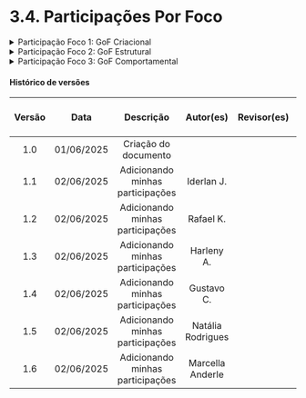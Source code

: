 # 3.4. Participações Por Foco

<details>
<summary>Participação Foco 1: GoF Criacional</summary>

| Nome do Membro           | Contribuição          | Significância da Contribuição para o Projeto | Comprobatórios Claros (com link) |
|--------------------------|-----------------------|----------------------------------------------|----------------------------------|
| Gustavo Costa            | Excelente             | Idealização Inicial dos GoFs, implementação dos GoFs Factory Method, Builder e Singleton, Pesquisa e implementação de Adaptações necessárias para o framework, aplicação dos GoFs no projeto (código), descrições e conteúdos na documentação | [Commit](https://github.com/UnBArqDsw2025-1-Turma01/2025.1-T01-_G7_FCTEPodcast_Entrega_03/commit/1cd64cdcf0b680f703bd8dabc8c54a475684b698)   [Commit](https://github.com/UnBArqDsw2025-1-Turma01/2025.1-T01-_G7_FCTEPodcast_Entrega_03/commit/d8e143aa8f6bf5bfd4295beec3468db4ef99f8b3)  [Commit](https://github.com/UnBArqDsw2025-1-Turma01/2025.1-T01-_G7_FCTEPodcast_Entrega_03/commit/90c962f7f6090fd12f1571145f8aedfead64ea92)   [Commit](https://github.com/UnBArqDsw2025-1-Turma01/2025.1-T01-_G7_FCTEPodcast/commit/84985be8178242b6f3d9b774223013cdf12da1ae) [Commit](https://github.com/UnBArqDsw2025-1-Turma01/2025.1-T01-_G7_FCTEPodcast/commit/543a946aa09d8fb17663e14304def28b928347b3) [Commit](https://github.com/UnBArqDsw2025-1-Turma01/2025.1-T01-_G7_FCTEPodcast/commit/3573314b568004de8fa358ee7aa0429f06eaa46c) [Commit](https://github.com/UnBArqDsw2025-1-Turma01/2025.1-T01-_G7_FCTEPodcast/commit/451d59f634fab5cdd64d278f7ef08a9a5ed282f6)  [Commit](https://github.com/UnBArqDsw2025-1-Turma01/2025.1-T01-_G7_FCTEPodcast/commit/8f6daa8464bc76ed160a31d5eae2857008fe41f1)               |
| Harleny Angéllica        |   	Excelente          |  implementação do builder, singleton no código do projeto, revisão dos textos, adição das imagens do código e adição dos vídeos de demonstração.  | [Commit I](https://github.com/UnBArqDsw2025-1-Turma01/2025.1-T01-_G7_FCTEPodcast/blob/main/fctepodcast-backend/src/builder/Episodio/EpisodioBuilder.ts)  [Commit II](https://github.com/UnBArqDsw2025-1-Turma01/2025.1-T01-_G7_FCTEPodcast/blob/main/fctepodcast-frontend/src/context/auth/AuthContext.tsx) [Commit III](https://github.com/UnBArqDsw2025-1-Turma01/2025.1-T01-_G7_FCTEPodcast_Entrega_03/commit/e334328e011177017c3a64e2a28fc74c44fb6b5c) [Commit IV](https://github.com/UnBArqDsw2025-1-Turma01/2025.1-T01-_G7_FCTEPodcast_Entrega_03/commit/0804d8851c7e0016de3dd78765fb453f72a811b1)  [Commit V](https://github.com/UnBArqDsw2025-1-Turma01/2025.1-T01-_G7_FCTEPodcast_Entrega_03/commit/e59ea4d3267449ae68a9f8742ef5fc15b7204982) [Commit VI](https://github.com/UnBArqDsw2025-1-Turma01/2025.1-T01-_G7_FCTEPodcast_Entrega_03/commit/b0d2b755a83d6a47604ab979587fa411616a56bf)  |
| Iderlan Júnio            |   	Excelente                   | implementação do builder, singleton no código do projeto, revisão dos textos, adição das imagens do código e adição dos vídeos de demonstração.                                          |  [Commit](https://github.com/UnBArqDsw2025-1-Turma01/2025.1-T01-_G7_FCTEPodcast/blob/main/fctepodcast-backend/src/builder/Episodio/EpisodioBuilder.ts)  [Commit](https://github.com/UnBArqDsw2025-1-Turma01/2025.1-T01-_G7_FCTEPodcast/blob/main/fctepodcast-frontend/src/context/auth/AuthContext.tsx) [Commit](https://github.com/UnBArqDsw2025-1-Turma01/2025.1-T01-_G7_FCTEPodcast_Entrega_03/commit/e334328e011177017c3a64e2a28fc74c44fb6b5c)   [Commit](https://github.com/UnBArqDsw2025-1-Turma01/2025.1-T01-_G7_FCTEPodcast/commit/3573314b568004de8fa358ee7aa0429f06eaa46c) [Commit](https://github.com/UnBArqDsw2025-1-Turma01/2025.1-T01-_G7_FCTEPodcast_Entrega_03/commit/0804d8851c7e0016de3dd78765fb453f72a811b1) [Commit](https://github.com/UnBArqDsw2025-1-Turma01/2025.1-T01-_G7_FCTEPodcast_Entrega_03/commit/e59ea4d3267449ae68a9f8742ef5fc15b7204982) [Commit](https://github.com/UnBArqDsw2025-1-Turma01/2025.1-T01-_G7_FCTEPodcast/commit/786ec6af95ca3d79b6e4452ed566c297b4a9a315)                     |
| João Paulo Barros        | -                     | -                                            | -                                |
| Joyce Dionizio           | -                     | -                                            | -                                |
| Marcella Anderle         | Boa             | Adicionou e corrigiu textos na conclusão dos padrões GoF Criacionais. | [Commit](https://github.com/UnBArqDsw2025-1-Turma01/2025.1-T01-_G7_FCTEPodcast_Entrega_03/commit/ce34062f0fc44da983fdfd47a45dae71779a023b) [Commit](https://github.com/UnBArqDsw2025-1-Turma01/2025.1-T01-_G7_FCTEPodcast_Entrega_03/commit/357a149bf5dfb51a22594370f1024b4f01385541)|
| Natália De Morais        | Boa                   | Aplicação dos tampletes dos documentos, explicação dos códigos, edição das imagens | [Commit](https://github.com/UnBArqDsw2025-1-Turma01/2025.1-T01-_G7_FCTEPodcast_Entrega_03/commit/eedb60b31d57eb18ef0bc41a51b123826f668c62) [Commit](https://github.com/UnBArqDsw2025-1-Turma01/2025.1-T01-_G7_FCTEPodcast_Entrega_03/commit/db9bf269482036af1f6b22551db7d6a69e2100f7) [Commit](https://github.com/UnBArqDsw2025-1-Turma01/2025.1-T01-_G7_FCTEPodcast_Entrega_03/commit/b6eca3180c1394dd8ff2f4e67fe269363afd2e4b) [Commit](https://github.com/UnBArqDsw2025-1-Turma01/2025.1-T01-_G7_FCTEPodcast_Entrega_03/commit/c4f2d00a489e7763974db49da8c305c2e56eff5a) |
| Mateus de Siqueira Silva | -                     | -                                            | -                                |
| Rafael Kenji             |   	Excelente                   | Construi os diagramas do builder, singleton e factory, adicionei os diagramas na pagina dos GoFs Criacionais e participei da revisão dos textos, adição das imagens do código e adição dos vídeos de demonstração.                                             | [Commit](https://github.com/UnBArqDsw2025-1-Turma01/2025.1-T01-_G7_FCTEPodcast_Entrega_03/commit/6d2cab1c503b12dc859be49ee4d9236422011f6c)  [Commit](https://github.com/UnBArqDsw2025-1-Turma01/2025.1-T01-_G7_FCTEPodcast_Entrega_03/commit/11fcf833cee77babd37f59ee058f384111cbbdf5)  [Commit](https://github.com/UnBArqDsw2025-1-Turma01/2025.1-T01-_G7_FCTEPodcast_Entrega_03/commit/0a0a59952c854eb78a75c2609b3b037e49dd8f2f) [Commit](https://github.com/UnBArqDsw2025-1-Turma01/2025.1-T01-_G7_FCTEPodcast/commit/3573314b568004de8fa358ee7aa0429f06eaa46c)  [Commit](https://github.com/UnBArqDsw2025-1-Turma01/2025.1-T01-_G7_FCTEPodcast/commit/3573314b568004de8fa358ee7aa0429f06eaa46c)  [Commit](https://github.com/UnBArqDsw2025-1-Turma01/2025.1-T01-_G7_FCTEPodcast_Entrega_03/commit/e334328e011177017c3a64e2a28fc74c44fb6b5c)  [Commit](https://github.com/UnBArqDsw2025-1-Turma01/2025.1-T01-_G7_FCTEPodcast_Entrega_03/commit/0804d8851c7e0016de3dd78765fb453f72a811b1)  [Commit](https://github.com/UnBArqDsw2025-1-Turma01/2025.1-T01-_G7_FCTEPodcast_Entrega_03/commit/e59ea4d3267449ae68a9f8742ef5fc15b7204982)                              |

</details>

<details>
<summary>Participação Foco 2: GoF Estrutural</summary>

| Nome do Membro           | Contribuição          | Significância da Contribuição para o Projeto | Comprobatórios Claros (com link) |
|--------------------------|-----------------------|----------------------------------------------|----------------------------------|
| Gustavo Costa            | Excelente             |  Idealização Inicial dos GoFs, implementação do Adapter e Facade, Pesquisa e implementação de Adaptações necessárias para o framework, aplicação dos GoFs no projeto (código), descrições e conteúdos na documentação | [Commit](https://github.com/UnBArqDsw2025-1-Turma01/2025.1-T01-_G7_FCTEPodcast_Entrega_03/commit/1cd64cdcf0b680f703bd8dabc8c54a475684b698)   [Commit](https://github.com/UnBArqDsw2025-1-Turma01/2025.1-T01-_G7_FCTEPodcast_Entrega_03/commit/d8e143aa8f6bf5bfd4295beec3468db4ef99f8b3)  [Commit](https://github.com/UnBArqDsw2025-1-Turma01/2025.1-T01-_G7_FCTEPodcast_Entrega_03/commit/90c962f7f6090fd12f1571145f8aedfead64ea92)   [Commit](https://github.com/UnBArqDsw2025-1-Turma01/2025.1-T01-_G7_FCTEPodcast/commit/84985be8178242b6f3d9b774223013cdf12da1ae) [Commit](https://github.com/UnBArqDsw2025-1-Turma01/2025.1-T01-_G7_FCTEPodcast/commit/543a946aa09d8fb17663e14304def28b928347b3) [Commit](https://github.com/UnBArqDsw2025-1-Turma01/2025.1-T01-_G7_FCTEPodcast/commit/3573314b568004de8fa358ee7aa0429f06eaa46c) [Commit](https://github.com/UnBArqDsw2025-1-Turma01/2025.1-T01-_G7_FCTEPodcast/commit/451d59f634fab5cdd64d278f7ef08a9a5ed282f6)  [Commit](https://github.com/UnBArqDsw2025-1-Turma01/2025.1-T01-_G7_FCTEPodcast/commit/8f6daa8464bc76ed160a31d5eae2857008fe41f1)                                |
| Harleny Angéllica        | Excelente             |  implementação do Adapter, revisão dos textos, adição das imagens do código e adição dos vídeos de demonstração.               | [Commit I](https://github.com/UnBArqDsw2025-1-Turma01/2025.1-T01-_G7_FCTEPodcast_Entrega_03/commit/b0d2b755a83d6a47604ab979587fa411616a56bf) [Commit II](https://github.com/UnBArqDsw2025-1-Turma01/2025.1-T01-_G7_FCTEPodcast/blob/feat--Adapter-para-mandar-imagens-para-o-frontend/fctepodcast-backend/src/adapter/ImageAdapter.ts)  [Commit III](https://github.com/UnBArqDsw2025-1-Turma01/2025.1-T01-_G7_FCTEPodcast_Entrega_03/commit/e334328e011177017c3a64e2a28fc74c44fb6b5c) [Commit IV](https://github.com/UnBArqDsw2025-1-Turma01/2025.1-T01-_G7_FCTEPodcast_Entrega_03/commit/0804d8851c7e0016de3dd78765fb453f72a811b1) [Commit V](https://github.com/UnBArqDsw2025-1-Turma01/2025.1-T01-_G7_FCTEPodcast_Entrega_03/commit/e59ea4d3267449ae68a9f8742ef5fc15b7204982)|
| Iderlan Júnio            |          Excelente           | implementação do Adapter, Facade no código do projeto, revisão dos textos, adição das imagens do código e adição dos vídeos de demonstração.                                           |   [Commit](https://github.com/UnBArqDsw2025-1-Turma01/2025.1-T01-_G7_FCTEPodcast/blob/feat--Adapter-para-mandar-imagens-para-o-frontend/fctepodcast-backend/src/adapter/ImageAdapter.ts) [Commit](https://github.com/UnBArqDsw2025-1-Turma01/2025.1-T01-_G7_FCTEPodcast/blob/fix--alterando-o-authproxy-para-um-fa%C3%A7ade/fctepodcast-backend/src/facade/AuthFacade.ts) [Commit](https://github.com/UnBArqDsw2025-1-Turma01/2025.1-T01-_G7_FCTEPodcast_Entrega_03/commit/e334328e011177017c3a64e2a28fc74c44fb6b5c) [Commit](https://github.com/UnBArqDsw2025-1-Turma01/2025.1-T01-_G7_FCTEPodcast_Entrega_03/commit/0804d8851c7e0016de3dd78765fb453f72a811b1) [Commit](https://github.com/UnBArqDsw2025-1-Turma01/2025.1-T01-_G7_FCTEPodcast_Entrega_03/commit/e59ea4d3267449ae68a9f8742ef5fc15b7204982) [Commit](https://github.com/UnBArqDsw2025-1-Turma01/2025.1-T01-_G7_FCTEPodcast/commit/786ec6af95ca3d79b6e4452ed566c297b4a9a315)                         |
| João Paulo Barros        | -                     | -                                            | -                                |
| Joyce Dionizio           | -                     | -                                            | -                                |
| Marcella Anderle         | Boa             | Contribuí na escrita da conclusão dos padrões estruturais. | [Commit](https://github.com/UnBArqDsw2025-1-Turma01/2025.1-T01-_G7_FCTEPodcast_Entrega_03/commit/357a149bf5dfb51a22594370f1024b4f01385541)  |
| Natália De Morais        | Boa                   | Aplicação dos tampletes dos documentos, explicação dos códigos, edição das imagens | [Commit](https://github.com/UnBArqDsw2025-1-Turma01/2025.1-T01-_G7_FCTEPodcast_Entrega_03/commit/a296ebc43f952f82e88c9fe11c0bcab41d7e6a44) [Commit](https://github.com/UnBArqDsw2025-1-Turma01/2025.1-T01-_G7_FCTEPodcast_Entrega_03/commit/02455e7258f713d6ffced694128a5ab430e42850) [Commit](https://github.com/UnBArqDsw2025-1-Turma01/2025.1-T01-_G7_FCTEPodcast_Entrega_03/commit/b34e8115e57eb965f4ce5ea883db3c30b39091e5) |
| Mateus de Siqueira Silva | -                     | -                                            | -                                |
| Rafael Kenji             | Excelente                     | Construi os diagramas do facade e do adapter, adicionei os diagramas na pagina dos GoFs Estruturais e participei da revisão dos textos, adição das imagens do código e adição dos vídeos de demonstração.                                           | [Commit](https://github.com/UnBArqDsw2025-1-Turma01/2025.1-T01-_G7_FCTEPodcast_Entrega_03/commit/62dedfa7967ad49a0fdbc90da0c215b135a192b7)  [Commit](https://github.com/UnBArqDsw2025-1-Turma01/2025.1-T01-_G7_FCTEPodcast_Entrega_03/commit/da2639ee46b7035966d63bc3404c8d9bce810b6b)  [Commit](https://github.com/UnBArqDsw2025-1-Turma01/2025.1-T01-_G7_FCTEPodcast_Entrega_03/commit/063c1e3fde792902705d9914fe21f835de1049fa)  [Commit](https://github.com/UnBArqDsw2025-1-Turma01/2025.1-T01-_G7_FCTEPodcast_Entrega_03/commit/e59ea4d3267449ae68a9f8742ef5fc15b7204982)  [Commit](https://github.com/UnBArqDsw2025-1-Turma01/2025.1-T01-_G7_FCTEPodcast_Entrega_03/commit/e334328e011177017c3a64e2a28fc74c44fb6b5c)  [Commit](https://github.com/UnBArqDsw2025-1-Turma01/2025.1-T01-_G7_FCTEPodcast_Entrega_03/commit/0804d8851c7e0016de3dd78765fb453f72a811b1)  [Commit](https://github.com/UnBArqDsw2025-1-Turma01/2025.1-T01-_G7_FCTEPodcast_Entrega_03/commit/e59ea4d3267449ae68a9f8742ef5fc15b7204982)                                |

</details>

<details>
<summary>Participação Foco 3: GoF Comportamental</summary>

| Nome do Membro           | Contribuição          | Significância da Contribuição para o Projeto | Comprobatórios Claros (com link) |
|--------------------------|-----------------------|----------------------------------------------|----------------------------------|
| Gustavo Costa            | Excelente                     | Idealização Inicial dos GoFs, implementação do Command, Pesquisa e implementação de Adaptações necessárias para o framework, aplicação dos GoFs no projeto (código), descrições e conteúdos na documentação.                                            | [Commit](https://github.com/UnBArqDsw2025-1-Turma01/2025.1-T01-_G7_FCTEPodcast_Entrega_03/commit/1cd64cdcf0b680f703bd8dabc8c54a475684b698)   [Commit](https://github.com/UnBArqDsw2025-1-Turma01/2025.1-T01-_G7_FCTEPodcast_Entrega_03/commit/d8e143aa8f6bf5bfd4295beec3468db4ef99f8b3)  [Commit](https://github.com/UnBArqDsw2025-1-Turma01/2025.1-T01-_G7_FCTEPodcast_Entrega_03/commit/90c962f7f6090fd12f1571145f8aedfead64ea92)   [Commit](https://github.com/UnBArqDsw2025-1-Turma01/2025.1-T01-_G7_FCTEPodcast/commit/84985be8178242b6f3d9b774223013cdf12da1ae) [Commit](https://github.com/UnBArqDsw2025-1-Turma01/2025.1-T01-_G7_FCTEPodcast/commit/543a946aa09d8fb17663e14304def28b928347b3) [Commit](https://github.com/UnBArqDsw2025-1-Turma01/2025.1-T01-_G7_FCTEPodcast/commit/3573314b568004de8fa358ee7aa0429f06eaa46c) [Commit](https://github.com/UnBArqDsw2025-1-Turma01/2025.1-T01-_G7_FCTEPodcast/commit/451d59f634fab5cdd64d278f7ef08a9a5ed282f6)  [Commit](https://github.com/UnBArqDsw2025-1-Turma01/2025.1-T01-_G7_FCTEPodcast/commit/8f6daa8464bc76ed160a31d5eae2857008fe41f1)                               |
| Harleny Angéllica        | Excelente                     | revisão dos textos, adição das imagens do código e adição dos vídeos de demonstração.                | [Commit I](https://github.com/UnBArqDsw2025-1-Turma01/2025.1-T01-_G7_FCTEPodcast_Entrega_03/commit/b0d2b755a83d6a47604ab979587fa411616a56bf)  [Commit II](https://github.com/UnBArqDsw2025-1-Turma01/2025.1-T01-_G7_FCTEPodcast/commit/af3a38d575e88fd229b23a0c728dae103736d16c)  [Commit III](https://github.com/UnBArqDsw2025-1-Turma01/2025.1-T01-_G7_FCTEPodcast_Entrega_03/commit/e334328e011177017c3a64e2a28fc74c44fb6b5c) [Commit IV](https://github.com/UnBArqDsw2025-1-Turma01/2025.1-T01-_G7_FCTEPodcast_Entrega_03/commit/0804d8851c7e0016de3dd78765fb453f72a811b1) [Commit V](https://github.com/UnBArqDsw2025-1-Turma01/2025.1-T01-_G7_FCTEPodcast_Entrega_03/commit/e59ea4d3267449ae68a9f8742ef5fc15b7204982) |
| Iderlan Júnio            | Excelente                    | implementação do Command no código do projeto, revisão dos textos, aduição das imagens e adição dos vídeos de demonstração.                                          |    [Commit](https://github.com/UnBArqDsw2025-1-Turma01/2025.1-T01-_G7_FCTEPodcast/commit/af3a38d575e88fd229b23a0c728dae103736d16c) [Commit](https://github.com/UnBArqDsw2025-1-Turma01/2025.1-T01-_G7_FCTEPodcast_Entrega_03/commit/e334328e011177017c3a64e2a28fc74c44fb6b5c)  [Commit](https://github.com/UnBArqDsw2025-1-Turma01/2025.1-T01-_G7_FCTEPodcast_Entrega_03/commit/0804d8851c7e0016de3dd78765fb453f72a811b1) [Commit](https://github.com/UnBArqDsw2025-1-Turma01/2025.1-T01-_G7_FCTEPodcast_Entrega_03/commit/e59ea4d3267449ae68a9f8742ef5fc15b7204982) [Commit](https://github.com/UnBArqDsw2025-1-Turma01/2025.1-T01-_G7_FCTEPodcast/commit/786ec6af95ca3d79b6e4452ed566c297b4a9a315)                        |
| João Paulo Barros        | -                     | -                                            | -                                |
| Joyce Dionizio           | -                     | -                                            | -                                |
| Marcella Anderle         | Boa             | Contribui com a escrita da metodologia e complementou os textos explicativos sobre os padrões comportamentais. | [Commit](https://github.com/UnBArqDsw2025-1-Turma01/2025.1-T01-_G7_FCTEPodcast_Entrega_03/commit/11337dd4c93b2d58fd60fd7c4f0fe79a13ec8b4e) [Commit](https://github.com/UnBArqDsw2025-1-Turma01/2025.1-T01-_G7_FCTEPodcast_Entrega_03/commit/63b33adbc4f125ec49eec882ab514f9564d90530) |
| Natália De Morais        | Boa                   | Aplicação dos tampletes dos documentos, explicação dos códigos, edição das imagens | [Commit](https://github.com/UnBArqDsw2025-1-Turma01/2025.1-T01-_G7_FCTEPodcast_Entrega_03/commit/5959dd137db41c85855bf4bc8c61336ac028d563) [Commit](https://github.com/UnBArqDsw2025-1-Turma01/2025.1-T01-_G7_FCTEPodcast_Entrega_03/commit/3d1bfa9fd7e831cf32642a89de2eee8e5260f122) [Commit](https://github.com/UnBArqDsw2025-1-Turma01/2025.1-T01-_G7_FCTEPodcast_Entrega_03/commit/f864d4dca1d4822e9f784e409ebbfdd0f4896001)                               |
| Mateus de Siqueira Silva | -                     | -                                            | -                                |
| Rafael Kenji             | Excelente                    | Construi os diagramas do command, adicionei o diagrama na pagina dos GoFs Comportamentais e participei da revisão dos textos, adição das imagens do código e adição dos vídeos de demonstração.                                            | [Commit](https://github.com/UnBArqDsw2025-1-Turma01/2025.1-T01-_G7_FCTEPodcast_Entrega_03/commit/7a5f8127755987d5062b8f7b6d9988ad9228e41e)  [Commit](https://github.com/UnBArqDsw2025-1-Turma01/2025.1-T01-_G7_FCTEPodcast_Entrega_03/commit/4a950bbfb445214d19176e54bdb9daaad08a44a5)  [Commit](https://github.com/UnBArqDsw2025-1-Turma01/2025.1-T01-_G7_FCTEPodcast/commit/af3a38d575e88fd229b23a0c728dae103736d16c)  [Commit](https://github.com/UnBArqDsw2025-1-Turma01/2025.1-T01-_G7_FCTEPodcast_Entrega_03/commit/e334328e011177017c3a64e2a28fc74c44fb6b5c)  [Commit](https://github.com/UnBArqDsw2025-1-Turma01/2025.1-T01-_G7_FCTEPodcast_Entrega_03/commit/0804d8851c7e0016de3dd78765fb453f72a811b1)  [Commit](https://github.com/UnBArqDsw2025-1-Turma01/2025.1-T01-_G7_FCTEPodcast_Entrega_03/commit/e59ea4d3267449ae68a9f8742ef5fc15b7204982)                                |

</details>


#### Histórico de versões 

| Versão |    Data    |        Descrição         |    Autor(es)    |  Revisor(es)                    |  Detalhes da Revisão  | 
| :----: | :--------: | :----------------------: | :-------------: | :-----------------------------: | :---------------------|
|  1.0   | 01/06/2025 |   Criação do documento   |    |              | 
|  1.1   | 02/06/2025 |   Adicionando minhas participações   | Iderlan J.   |              | |
|  1.2   | 02/06/2025 |   Adicionando minhas participações   | Rafael K.   |              | |
|  1.3   | 02/06/2025 |   Adicionando minhas participações   | Harleny A.     |     | |
|  1.4   | 02/06/2025 | Adicionando minhas participações   |  Gustavo C. |  |  | 
|  1.5   | 02/06/2025 | Adicionando minhas participações   |  Natália Rodrigues |  |  | 
|  1.6   | 02/06/2025 | Adicionando minhas participações   |  Marcella Anderle |  |  | 

